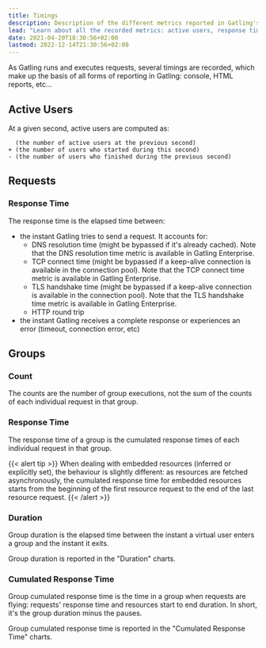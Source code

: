 ```yaml
---
title: Timings
description: Description of the different metrics reported in Gatling's HTML reports.
lead: "Learn about all the recorded metrics: active users, response times and counts."
date: 2021-04-20T18:30:56+02:00
lastmod: 2022-12-14T21:30:56+02:00
---
```


As Gatling runs and executes requests, several timings are recorded, which make up the basis of all forms of reporting in Gatling: console, HTML reports, etc...

## Active Users

At a given second, active users are computed as:

```
  (the number of active users at the previous second)
+ (the number of users who started during this second)
- (the number of users who finished during the previous second)
```

## Requests

### Response Time

The response time is the elapsed time between:

* the instant Gatling tries to send a request. It accounts for:
  * DNS resolution time (might be bypassed if it's already cached). Note that the DNS resolution time metric is available in Gatling Enterprise.
  * TCP connect time (might be bypassed if a keep-alive connection is available in the connection pool). Note that the TCP connect time metric is available in Gatling Enterprise.
  * TLS handshake time (might be bypassed if a keep-alive connection is available in the connection pool). Note that the TLS handshake time metric is available in Gatling Enterprise.
  * HTTP round trip
* the instant Gatling receives a complete response or experiences an error (timeout, connection error, etc)

## Groups

### Count

The counts are the number of group executions, not the sum of the counts of each individual request in that group.

### Response Time

The response time of a group is the cumulated response times of each individual request in that group.

{{< alert tip >}}
When dealing with embedded resources (inferred or explicitly set), the behaviour is slightly different: as resources are fetched asynchronously,
the cumulated response time for embedded resources starts from the beginning of the first resource request to the end of the last resource request.
{{< /alert >}}

### Duration

Group duration is the elapsed time between the instant a virtual user enters a group and the instant it exits.

Group duration is reported in the "Duration" charts.

### Cumulated Response Time

Group cumulated response time is the time in a group when requests are flying: requests' response time and resources start to end duration.
In short, it's the group duration minus the pauses.

Group cumulated response time is reported in the "Cumulated Response Time" charts.
